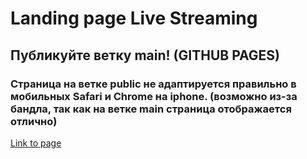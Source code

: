 # Landing page Live Streaming

## Публикуйте ветку main! (GITHUB PAGES)
### Страница на веткe public не адаптируется правильно в мобильных Safari и Chrome на iphone. (возможно из-за бандла, так как на ветке main страница отображается отлично)

[Link to page](https://dmitrykolotilshikov.github.io/langing_live_streaming/)
